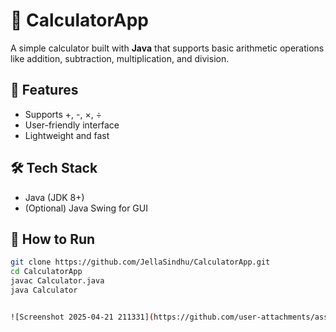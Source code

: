 # 🧮 CalculatorApp

A simple calculator built with **Java** that supports basic arithmetic operations like addition, subtraction, multiplication, and division.

## 🚀 Features
- Supports +, -, ×, ÷
- User-friendly interface
- Lightweight and fast

## 🛠️ Tech Stack
- Java (JDK 8+)
- (Optional) Java Swing for GUI

## 🔧 How to Run
```bash
git clone https://github.com/JellaSindhu/CalculatorApp.git
cd CalculatorApp
javac Calculator.java
java Calculator


![Screenshot 2025-04-21 211331](https://github.com/user-attachments/assets/834d8710-a8df-4c5c-8369-153775eda583)

